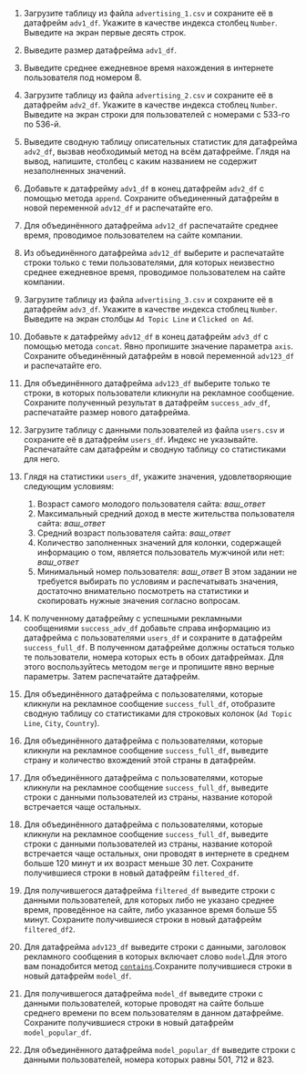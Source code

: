 1. Загрузите таблицу из файла `advertising_1.csv` и сохраните её в датафрейм `adv1_df`. Укажите в качестве индекса столбец `Number`. Выведите на экран первые десять строк.

2. Выведите размер датафрейма `adv1_df`.

3. Выведите cреднее ежедневное время нахождения в интернете пользователя под номером 8.

4. Загрузите таблицу из файла `advertising_2.csv` и сохраните её в датафрейм `adv2_df`. Укажите в качестве индекса стоблец `Number`. Выведите на экран строки для пользователей с номерами с 533-го по 536-й.

5. Выведите сводную таблицу описательных статистик для датафрейма `adv2_df`, вызвав необходимый метод на всём датафрейме. 
Глядя на вывод, напишите, столбец с каким названием не содержит незаполненных значений.

6. Добавьте к датафрейму `adv1_df` в конец датафрейм `adv2_df` с помощью метода `append`. 
Сохраните объединенный датафрейм в новой переменной `adv12_df` и распечатайте его.

7. Для объединённого датафрейма `adv12_df` распечатайте среднее время, проводимое пользователем на сайте компании.

8. Из объединённого датафрейма `adv12_df` выберите и распечатайте строки только с теми пользователями, для которых неизвестно среднее ежедневное время, проводимое пользователем на сайте компании.

9. Загрузите таблицу из файла `advertising_3.csv` и сохраните её в датафрейм `adv3_df`. Укажите в качестве индекса стоблец `Number`. Выведите на экран столбцы `Ad Topic Line` и `Clicked on Ad`.

10. Добавьте к датафрейму `adv12_df` в конец датафрейм `adv3_df` с помощью метода `concat`. Явно пропишите значение параметра `axis`.
Сохраните объединённый датафрейм в новой переменной `adv123_df` и распечатайте его.

11. Для объединённого датафрейма `adv123_df` выберите только те строки, в которых пользователи кликнули на рекламное сообщение. Сохраните полученный результат в датафрейм `success_adv_df`, распечатайте размер нового датафрейма.

12. Загрузите таблицу с данными пользователей из файла `users.csv` и сохраните её в датафрейм `users_df`. Индекс не указывайте.
Распечатайте сам датафрейм и сводную таблицу со статистиками для него.

13. Глядя на статистики `users_df`, укажите значения, удовлетворяющие следующим условиям:
    1. Возраст самого молодого пользователя сайта: *ваш_ответ*
    2. Максимальный средний доход в месте жительства пользователя сайта: *ваш_ответ*
    3. Средний возраст пользователя сайта: *ваш_ответ*
    4. Количество заполненных значений для колонки, содержащей информацию о том, является пользователь мужчиной или нет: *ваш_ответ*
    5. Минимальный номер пользователя: *ваш_ответ*
    В этом задании не требуется выбирать по условиям и распечатывать значения, достаточно внимательно посмотреть на статистики и скопировать нужные значения согласно вопросам.

14. К полученному датафрейму с успешными рекламными сообщениями `success_adv_df` добавьте справа информацию из датафрейма с пользователями `users_df` и сохраните в датафрейм `success_full_df`. В полученном датафрейме должны остаться только те пользователи, номера которых есть в обоих датафреймах. Для этого воспользуйтесь методом `merge` и пропишите явно верные параметры.
Затем распечатайте датафрейм.

15. Для объединённого датафрейма с пользователями, которые кликнули на рекламное сообщение `success_full_df`, отобразите сводную таблицу со статистиками для строковых колонок (`Ad Topic Line`, `City`, `Country`).

16. Для объединённого датафрейма с пользователями, которые кликнули на рекламное сообщение `success_full_df`, выведите страну и количество вхождений этой страны в датафрейм.

17. Для объединённого датафрейма с пользователями, которые кликнули на рекламное сообщение `success_full_df`, выведите строки с данными пользователей из страны, название которой встречается чаще остальных.

18. Для объединённого датафрейма с пользователями, которые кликнули на рекламное сообщение `success_full_df`, выведите строки с данными пользователей из страны, название которой встречается чаще остальных, они проводят в интернете в среднем больше 120 минут и их возраст меньше 30 лет. 
Cохраните получившиеся строки в новый датафрейм `filtered_df`.

19. Для получившегося датафрейма `filtered_df` выведите строки с данными пользователей, для которых либо не указано среднее время, проведённое на сайте, либо указанное время больше 55 минут. Cохраните получившиеся строки в новый датафрейм `filtered_df2`.

20. Для датафрейма `adv123_df` выведите строки с данными, заголовок рекламного сообщения в которых включает слово `model`.Для этого вам понадобится метод [`contains`](https://pandas.pydata.org/docs/reference/api/pandas.Series.str.contains.html).Cохраните получившиеся строки в новый датафрейм `model_df`.

21. Для получившегося датафрейма `model_df` выведите строки с данными пользователей, которые проводят на сайте больше среднего времени по всем пользователям в данном датафрейме. Cохраните получившиеся строки в новый датафрейм `model_popular_df`.

22. Для объединённого датафрейма `model_popular_df` выведите строки с данными пользователей, номера которых равны 501, 712 и 823. 
